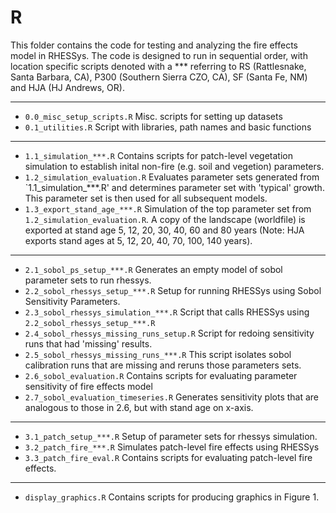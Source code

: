 # R

This folder contains the code for testing and analyzing the fire effects model in RHESSys. The code is designed to run in sequential order, with location specific scripts denoted with a *** referring to RS (Rattlesnake, Santa Barbara, CA), P300 (Southern Sierra CZO, CA), SF (Santa Fe, NM) and HJA (HJ Andrews, OR).

---
* `0.0_misc_setup_scripts.R` Misc. scripts for setting up datasets 
* `0.1_utilities.R` Script with libraries, path names and basic functions

---

* `1.1_simulation_***.R` Contains scripts for patch-level vegetation simulation to establish inital non-fire (e.g. soil and vegetion) parameters.
* `1.2_simulation_evaluation.R` Evaluates parameter sets generated from `1.1_simulation_***.R' and determines parameter set with 'typical' growth. This parameter set is then used for all subsequent models.
* `1.3_export_stand_age_***.R` Simulation of the top parameter set from `1.2_simulation_evaluation.R`. A copy of the landscape (worldfile) is exported at stand age 5, 12, 20, 30, 40, 60 and 80 years (Note: HJA exports stand ages at 5, 12, 20, 40, 70, 100, 140 years).

---

* `2.1_sobol_ps_setup_***.R` Generates an empty model of sobol parameter sets to run rhessys. 
* `2.2_sobol_rhessys_setup_***.R` Setup for running RHESSys using Sobol Sensitivity Parameters.
* `2.3_sobol_rhessys_simulation_***.R` Script that calls RHESSys using `2.2_sobol_rhessys_setup_***.R` 
* `2.4_sobol_rhessys_missing_runs_setup.R` Script for redoing sensitivity runs that had 'missing' results.
* `2.5_sobol_rhessys_missing_runs_***.R` This script isolates sobol calibration runs that are missing and reruns those parameters sets.
* `2.6_sobol_evaluation.R` Contains scripts for evaluating parameter sensitivity of fire effects model
* `2.7_sobol_evaluation_timeseries.R` Generates sensitivity plots that are analogous to those in 2.6, but with stand age on x-axis.

---

* `3.1_patch_setup_***.R` Setup of parameter sets for rhessys simulation.
* `3.2_patch_fire_***.R` Simulates patch-level fire effects using RHESSys
* `3.3_patch_fire_eval.R` Contains scripts for evaluating patch-level fire effects.

---

* `display_graphics.R` Contains scripts for producing graphics in Figure 1.

